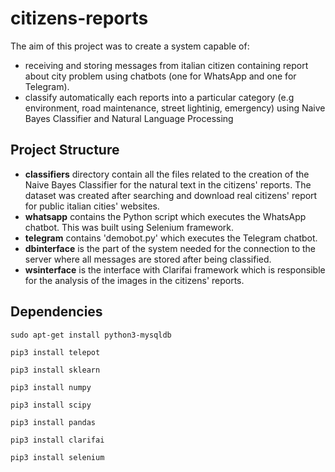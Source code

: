 # citizens-reports

The aim of this project was to create a system capable of:
 * receiving and storing messages from italian citizen containing report about city problem using chatbots (one for WhatsApp and one for Telegram).
 * classify automatically each reports into a particular category (e.g environment, road maintenance, street lightinig, emergency) using Naive Bayes Classifier and Natural Language Processing

## Project Structure

 * **classifiers** directory contain all the files related to the creation of the Naive Bayes Classifier for the natural text in the citizens' reports. The dataset was created after searching and download real citizens' report for public italian cities' websites.
 * **whatsapp** contains the Python script which executes the WhatsApp chatbot. This was built using Selenium framework.
 * **telegram** contains 'demobot.py' which executes the Telegram chatbot.
 * **dbinterface** is the part of the system needed for the connection to the server where all messages are stored after being classified.
 *  **wsinterface** is the interface with Clarifai framework which is responsible for the analysis of the images in the citizens' reports.

## Dependencies


```
sudo apt-get install python3-mysqldb 

pip3 install telepot

pip3 install sklearn

pip3 install numpy

pip3 install scipy

pip3 install pandas

pip3 install clarifai

pip3 install selenium
```



